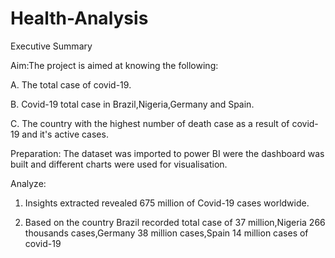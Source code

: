 # Health-Analysis
Executive Summary 

Aim:The project is aimed at knowing the following:

A. The total case of covid-19.

B. Covid-19 total case in Brazil,Nigeria,Germany and Spain.

C. The country with the highest number of death case as a result of covid-19 and it's active cases.

Preparation: The dataset was imported to power BI were the dashboard was built and different charts were used for visualisation.

Analyze:

1. Insights extracted revealed 675 million of Covid-19 cases worldwide.

2. Based on the country Brazil recorded total case of 37 million,Nigeria 266 thousands cases,Germany 38 million cases,Spain 14 million cases of covid-19
